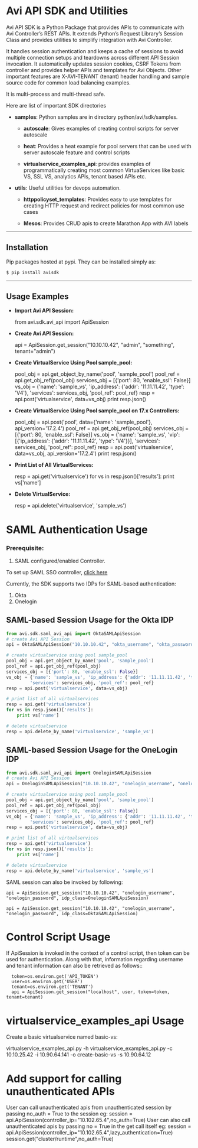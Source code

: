 # Avi API SDK and Utilities

Avi API SDK is a Python Package that provides APIs to communicate with Avi
Controller’s REST APIs. It extends Python’s Request Library’s Session Class and
provides utilities to simplify integration with Avi Controller.

It handles session authentication and keeps a cache of sessions to avoid
multiple connection setups and teardowns across different API Session
invocation. It automatically updates session cookies, CSRF Tokens from
controller and provides helper APIs and templates for Avi Objects. Other
important features are X-AVI-TENANT (tenant) header handling and sample
source code for common load balancing examples.

It is multi-process and multi-thread safe.

Here are list of important SDK directories

- **samples**: Python samples are in directory python/avi/sdk/samples.

  - **autoscale**: Gives examples of creating control scripts for
    server autoscale

  - **heat**: Provides a heat example for pool servers that can be used
    with server autoscale feature and control scripts

  - **virtualservice_examples_api**: provides examples of programmatically
    creating most common VirtuaServices like basic VS, SSL VS, analytics
    APIs, tenant based APIs etc.

- **utils**: Useful utilities for devops automation.

  - **httppolicyset_templates**: Provides easy to use templates for
    creating HTTP request and redirect policies for most common use cases

  - **Mesos**: Provides CRUD apis to create Marathon App with AVI labels

--------------
Installation
--------------
Pip packages hosted at pypi. They can be installed simply as:

```sh
$ pip install avisdk
```

--------------
Usage Examples
--------------

- **Import Avi API Session:**

   from avi.sdk.avi_api import ApiSession

- **Create Avi API Session:**

   api = ApiSession.get_session("10.10.10.42", "admin", "something", tenant="admin")

- **Create VirtualService Using Pool sample_pool:**

   pool_obj = api.get_object_by_name('pool', 'sample_pool')
   pool_ref = api.get_obj_ref(pool_obj)
   services_obj = [{'port': 80, 'enable_ssl': False}]
   vs_obj = {'name': 'sample_vs', 'ip_address': {'addr': '11.11.11.42', 'type': 'V4'},
            'services': services_obj, 'pool_ref': pool_ref}
   resp = api.post('virtualservice', data=vs_obj)
   print resp.json()

- **Create VirtualService Using Pool sample_pool on 17.x Controllers:**

   pool_obj = api.post('pool', data={'name': 'sample_pool'}, api_version='17.2.4')
   pool_ref = api.get_obj_ref(pool_obj)
   services_obj = [{'port': 80, 'enable_ssl': False}]
   vs_obj = {'name': 'sample_vs', 'vip': [{'ip_address': {'addr': '11.11.11.42', 'type': 'V4'}}],
            'services': services_obj, 'pool_ref': pool_ref}
   resp = api.post('virtualservice', data=vs_obj, api_version='17.2.4')
   print resp.json()

- **Print List of All VirtualServices:**

   resp = api.get('virtualservice')
   for vs in resp.json()['results']:
      print vs['name']

- **Delete VirtualService:**

   resp = api.delete('virtualservice', 'sample_vs')

# SAML Authentication Usage
### Prerequisite:
1. SAML configured/enabled Controller.

To set up SAML SSO controller, [click here](https://avinetworks.com/docs/17.2/single-sign-on-with-saml/)

Currently, the SDK supports two IDPs for SAML-based authentication:
1) Okta
2) Onelogin

## SAML-based Session Usage for the Okta IDP

```python
from avi.sdk.saml_avi_api import OktaSAMLApiSession
# create Avi API Session
api = OktaSAMLApiSession("10.10.10.42", "okta_username", "okta_password")

# create virtualservice using pool sample_pool
pool_obj = api.get_object_by_name('pool', 'sample_pool')
pool_ref = api.get_obj_ref(pool_obj)
services_obj = [{'port': 80, 'enable_ssl': False}]
vs_obj = {'name': 'sample_vs', 'ip_address': {'addr': '11.11.11.42', 'type': 'V4'},
         'services': services_obj, 'pool_ref': pool_ref}
resp = api.post('virtualservice', data=vs_obj)

# print list of all virtualservices
resp = api.get('virtualservice')
for vs in resp.json()['results']:
    print vs['name']

# delete virtualservice
resp = api.delete_by_name('virtualservice', 'sample_vs')
```

## SAML-based Session Usage for the OneLogin IDP

```python
from avi.sdk.saml_avi_api import OneloginSAMLApiSession
# create Avi API Session
api = OneloginSAMLApiSession("10.10.10.42", "onelogin_username", "onelogin_password")

# create virtualservice using pool sample_pool
pool_obj = api.get_object_by_name('pool', 'sample_pool')
pool_ref = api.get_obj_ref(pool_obj)
services_obj = [{'port': 80, 'enable_ssl': False}]
vs_obj = {'name': 'sample_vs', 'ip_address': {'addr': '11.11.11.42', 'type': 'V4'},
         'services': services_obj, 'pool_ref': pool_ref}
resp = api.post('virtualservice', data=vs_obj)

# print list of all virtualservices
resp = api.get('virtualservice')
for vs in resp.json()['results']:
    print vs['name']

# delete virtualservice
resp = api.delete_by_name('virtualservice', 'sample_vs')
```

SAML session can also be invoked by following:
```
api = ApiSession.get_session("10.10.10.42", "onelogin_username", "onelogin_password", idp_class=OneloginSAMLApiSession)
```
```
api = ApiSession.get_session("10.10.10.42", "onelogin_username", "onelogin_password", idp_class=OktaSAMLApiSession)
```



# Control Script Usage
 If ApiSession is invoked in the context of a control
  script, then token can be used for authentication. Along with that,
  information regarding username and tenant information can also be retrieved
  as follows::

      token=os.environ.get('API_TOKEN')
      user=os.environ.get('USER')
      tenant=os.environ.get('TENANT')
      api = ApiSession.get_session("localhost", user, token=token, tenant=tenant)


# virtualservice_examples_api Usage
 Create a basic virtualservice named
  basic-vs:

   virtualservice_examples_api.py -h
   virtualservice_examples_api.py -c 10.10.25.42 -i 10.90.64.141 -o create-basic-vs -s 10.90.64.12

# Add support for calling unauthenticated APIs
User can call unauthenticated apis from unauthenticated session by passing no_auth = True to the session
eg: session = api.ApiSession(controller_ip="10.102.65.4",no_auth=True)
User can also call unauthenticated apis by passing no = True in the get call itself
eg: session = api.ApiSession(controller_ip="10.102.65.4",lazy_authentication=True)
    session.get("cluster/runtime",no_auth=True)


